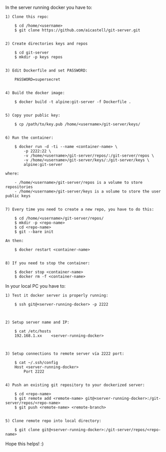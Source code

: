

In the server running docker you have to:

    1) Clone this repo:

        $ cd /home/<username>
        $ git clone https://github.com/aicastell/git-server.git


    2) Create directories keys and repos

        $ cd git-server
        $ mkdir -p keys repos
        

    3) Edit Dockerfile and set PASSWORD:

        PASSWORD=supersecret


    4) Build the docker image:

        $ docker build -t alpine:git-server -f Dockerfile .


    5) Copy your public key:

        $ cp /path/to/key.pub /home/<username>/git-server/keys/


    6) Run the container:

        $ docker run -d -ti --name <container-name> \
            -p 2222:22 \
            -v /home/<username>/git-server/repos/:/git-server/repos \
            -v /home/<username>/git-server/keys/:/git-server/keys \
            alpine:git-server

    where:

        - /home/<username>/git-server/repos is a volume to store repositories
        - /home/<username>/git-server/keys is a volume to store the user public keys


    7) Every time you need to create a new repo, you have to do this:

        $ cd /home/<username>/git-server/repos/
        $ mkdir -p <repo-name>
        $ cd <repo-name>
        $ git --bare init

    An then:

        $ docker restart <container-name>


    8) If you need to stop the container:

        $ docker stop <container-name>
        $ docker rm -f <container-name>





In your local PC you have to:

    1) Test it docker server is properly running:

        $ ssh git@<server-running-docker> -p 2222



    2) Setup server name and IP:

        $ cat /etc/hosts
        192.168.1.xx 	<server-running-docker>



    3) Setup connections to remote server vía 2222 port:

        $ cat ~/.ssh/config
        Host <server-running-docker>
            Port 2222

        
    4) Push an existing git repository to your dockerized server:

        $ cd <repo-name>
        $ git remote add <remote-name> git@<server-running-docker>:/git-server/repos/<repo-name>
        $ git push <remote-name> <remote-branch>


    5) Clone remote repo into local directory:

        $ git clone git@<server-running-docker>:/git-server/repos/<repo-name>


Hope this helps! :)


